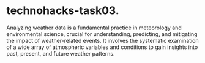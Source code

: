 # technohacks-task03.
Analyzing weather data is a fundamental practice in meteorology and environmental science, crucial for understanding, predicting, and mitigating the impact of weather-related events. It involves the systematic examination of a wide array of atmospheric variables and conditions to gain insights into past, present, and future weather patterns.

